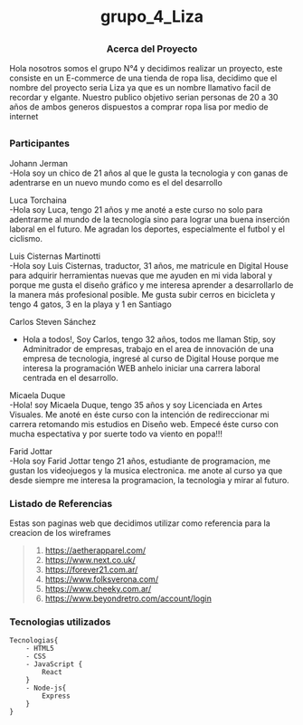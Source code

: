 # <h1 align="center"> grupo_4_Liza </h1>

## <h3 align="center"> Acerca del Proyecto </h3>

Hola nosotros somos el grupo N°4 y decidimos realizar un proyecto, este consiste en un E-commerce de una tienda de ropa lisa, decidimo que el nombre del proyecto seria Liza ya que es un nombre llamativo facil de recordar y elgante. Nuestro publico objetivo serian personas de 20 a 30 años de ambos generos dispuestos a comprar ropa lisa por medio de internet


## <h3> Participantes </h3>

Johann Jerman <br>
 -Hola soy un chico de 21 años al que le gusta la tecnologia y con ganas de adentrarse en un nuevo mundo como es el del desarrollo

Luca Torchaina <br>
 -Hola soy Luca, tengo 21 años y me anoté a este curso no solo para adentrarme al mundo de la tecnología sino para lograr una buena inserción laboral en el futuro. Me agradan los deportes, especialmente el futbol y el ciclismo.

Luis Cisternas Martinotti <br>
 -Hola soy Luis Cisternas, traductor, 31 años, me matricule en Digital House para adquirir herramientas nuevas que me ayuden en mi vida laboral y porque me gusta el diseño gráfico y me interesa aprender a desarrollarlo de la manera más profesional posible. Me gusta subir cerros en bicicleta y tengo 4 gatos, 3 en la playa y 1 en Santiago

Carlos Steven Sánchez <br>
 - Hola a todos!, Soy Carlos, tengo 32 años, todos me llaman Stip, soy Adminitrador de empresas, trabajo en el area de innovación de una empresa de tecnologia, ingresé al curso de Digital House porque me interesa la programación WEB anhelo iniciar una carrera laboral centrada en el desarrollo.

Micaela Duque <br>
 -Hola! soy Micaela Duque, tengo 35 años y soy Licenciada en Artes Visuales. Me anoté en éste curso con la intención de redireccionar mi carrera retomando mis estudios en Diseño web. Empecé éste curso con mucha espectativa y por suerte todo va viento en popa!!!

Farid Jottar <br>
 -Hola soy Farid Jottar tengo 21 años, estudiante de programacion, me gustan los videojuegos y la musica electronica. me anote al curso ya que desde siempre me interesa la programacion, la tecnologia y mirar al futuro.


### <h3> Listado de Referencias </h3>

Estas son paginas web que decidimos utilizar como referencia para la creacion de los wireframes

> 1) https://aetherapparel.com/
> 2) https://www.next.co.uk/
> 3) https://forever21.com.ar/
> 4) https://www.folksverona.com/
> 5) https://www.cheeky.com.ar/
> 6) https://www.beyondretro.com/account/login

### Tecnologias utilizados
````
Tecnologias{ 
    - HTML5 
    - CSS 
    - JavaScript {
        React
    }
    - Node-js{
        Express
    }
}
